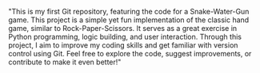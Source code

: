 "This is my first Git repository, featuring the code for a Snake-Water-Gun game. This project is a simple yet fun implementation of the classic hand game, similar to Rock-Paper-Scissors. It serves as a great exercise in Python programming, logic building, and user interaction. Through this project, I aim to improve my coding skills and get familiar with version control using Git. Feel free to explore the code, suggest improvements, or contribute to make it even better!"

